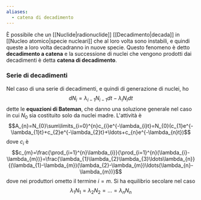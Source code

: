 ```yaml
---
aliases:
  - catena di decadimento
---
```

È possibile che un [[Nuclide|radionuclide]] [[Decadimento|decada]] in [[Nucleo atomico|specie nucleari]] che al loro volta sono instabili, e quindi queste a loro volta decadranno in nuove specie. Questo fenomeno è detto **decadimento a catena** e la successione di nuclei che vengono prodotti dai decadimenti è detta **catena di decadimento**.
### Serie di decadimenti
Nel caso di una serie di decadimenti, e quindi di generazione di nuclei, ho
$$dN_{i}=\lambda_{i-1}N_{i-1}dt-\lambda_{i}N_{i}dt$$
dette le **equazioni di Bateman**, che danno una soluzione generale nel caso in cui $N_{0}$ sia costituito solo da nuclei madre. L'attività è
$$A_{n}=N_{0}\sum\limits_{i=0}^{n}c_{i}e^{-\lambda_{i}t}=N_{0}(c_{1}e^{-\lambda_{1}t}+c_{2}e^{-\lambda_{2}t}+\ldots+c_{n}e^{-\lambda_{n}t})$$
dove $c_{i}$ è
$$c_{m}=\frac{\prod_{i=1}^{n}\lambda_{i}}{\prod_{i=1}^{n}(\lambda_{i}-\lambda_{m})}=\frac{\lambda_{1}\lambda_{2}\lambda_{3}\ldots\lambda_{n}}{(\lambda_{1}-\lambda_{m})(\lambda_{2}-\lambda_{m})\ldots(\lambda_{n}-\lambda_{m})}$$
dove nei produttori ometto il termine $i=m$. Si ha equilibrio secolare nel caso
$$\lambda_{1}N_{1}=\lambda_{2}N_{2}=\ldots=\lambda_{n}N_{n}$$
